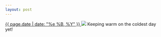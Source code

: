 ```yaml
---
layout: post
---
```


<p>
  <a href="/465">
    <time>{{ page.date | date: "%e %B, %Y" }}</time>
  </a>
  <a href="/465"><img src="{{ site.assets_url }}/465.jpg"/></a>
  <span>Keeping warm on the coldest day yet!</span>
</p>
